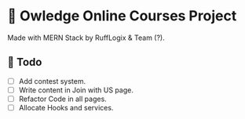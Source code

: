# 🦉  Owledge Online Courses Project
Made with MERN Stack by RuffLogix & Team (?).
## 🦉 Todo
- [ ] Add contest system.
- [ ] Write content in Join with US page.
- [ ] Refactor Code in all pages.
- [ ] Allocate Hooks and services.
